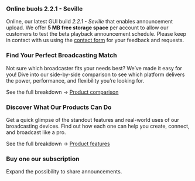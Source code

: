 ### Online buols 2.2.1 - Seville 

Online, our latest GUI build _2.2.1 - Seville_ that enables announcement upload. We offer **5 MB free storage space** per account to allow our customers to test the beta playback announcement schedule. Please keep in contact with us using the [contact form](https://altrabits.com/contact-us) for your feedback and requests.

### Find Your Perfect Broadcasting Match

Not sure which broadcaster fits your needs best? We’ve made it easy for you!
Dive into our side-by-side comparison to see which platform delivers the power, performance, and flexibility you’re looking for.

See the full breakdown → [Product comparison](Comparison/Comparison.md)

### Discover What Our Products Can Do

Get a quick glimpse of the standout features and real-world uses of our broadcasting devices.
Find out how each one can help you create, connect, and broadcast like a pro.

See the full breakdown → [Product features](Feature/Feature.md)

### Buy one our subscription
Expand the possibility to share announcements. 
